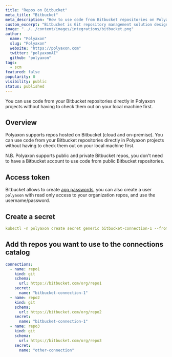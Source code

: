 ```yaml
---
title: "Repos on Bitbucket"
meta_title: "Bitbucket"
meta_description: "How to use code from Bitbucket repositories on Polyaxon. You can use code from your Bitbucket repositories directly in Polyaxon projects without having to check them out on your local machine first."
custom_excerpt: "Bitbucket is Git repository management solution designed for professional teams. It gives you a central place to manage git repositories, collaborate on your source code and guide you through the development flow."
image: "../../content/images/integrations/bitbucket.png"
author:
  name: "Polyaxon"
  slug: "Polyaxon"
  website: "https://polyaxon.com"
  twitter: "polyaxonAI"
  github: "polyaxon"
tags: 
  - scm
featured: false
popularity: 0
visibility: public
status: published
---
```


You can use code from your Bitbucket repositories directly in Polyaxon projects without having to check them out on your local machine first.

## Overview

Polyaxon supports repos hosted on Bitbucket (cloud and on-premise). 
You can use code from your Bitbucket repositories directly in Polyaxon projects without 
having to check them out on your local machine first. 

N.B. Polyaxon supports public and private Bitbucket repos, you don't need to have a Bitbucket account
to use code from public Bitbucket repositories.

## Access token

Bitbucket allows to create [app passwords](https://confluence.atlassian.com/bitbucket/app-passwords-828781300.html), 
you can also create a user `polyaxon` with read only access to your organization repos, and use the username/password. 

## Create a secret

```yaml
kubectl -n polyaxon create secret generic bitbucket-connection-1 --from-literal=POLYAXON_GIT_CREDENTIALS="username:password"
```

## Add th repos you want to use to the connections catalog

```yaml
connections:
  - name: repo1
    kind: git
    schema:
      url: https://bitbucket.com/org/repo1
    secret:
      name: "bitbucket-connection-1"
  - name: repo2
    kind: git
    schema:
      url: https://bitbucket.com/org/repo2
    secret:
      name: "bitbucket-connection-1"
  - name: repo3
    kind: git
    schema:
      url: https://bitbucket.com/org/repo3
    secret:
      name: "other-connection"
```
